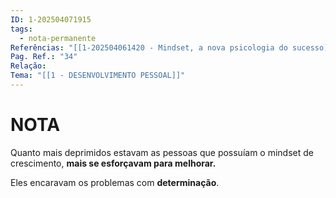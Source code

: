```yaml
---
ID: 1-202504071915
tags:
  - nota-permanente
Referências: "[[1-202504061420 - Mindset, a nova psicologia do sucesso]]"
Pag. Ref.: "34"
Relação: 
Tema: "[[1 - DESENVOLVIMENTO PESSOAL]]"
---
```

# NOTA 

Quanto mais deprimidos estavam as pessoas que possuíam o mindset de crescimento, **mais se esforçavam para melhorar.**

Eles encaravam os problemas com **determinação**.